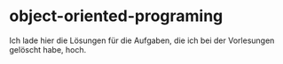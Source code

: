 # object-oriented-programing

Ich lade hier die Lösungen für die Aufgaben, die ich bei der Vorlesungen gelöscht habe, hoch.
